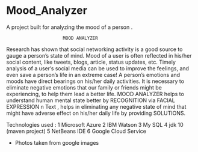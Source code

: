 # Mood_Analyzer
A project built for analyzing the mood of a person .
                         
                         MOOD ANALYZER
Research has shown that social networking activity is a good source to gauge a person’s state of mind. 
Mood of a user is often reflected in his/her social content, like tweets, blogs, article, status updates, etc. 
Timely analysis of a user’s social media can be used to improve the feelings, and even save a person’s life in an extreme case!
A person’s emotions and moods have direct bearings on his/her daily activities. It is necessary to eliminate negative emotions that our family or friends might be experiencing, to help them lead a better life.
MOOD ANALYZER helps to understand human mental state better by RECOGNITION via FACIAL EXPRESSION n Text ,
helps in eliminating any negative state of mind that might have adverse effect on his/her daily life by providing SOLUTIONS.

Technologies used :
1 Microsoft Azure
2 IBM Watson
3 My SQL
4 jdk 10 (maven project)
5 NetBeans IDE
6 Google Cloud Service

* Photos taken from google images
